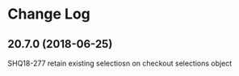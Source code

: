 # Change Log
## 20.7.0 (2018-06-25)
SHQ18-277 retain existing selectiosn on checkout selections object


